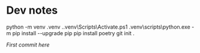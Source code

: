 


# Dev notes
python -m venv .venv
.\.venv\Scripts\Activate.ps1
.venv\scripts\python.exe -m pip install --upgrade pip
pip install poetry
git init .

*First commit here*



